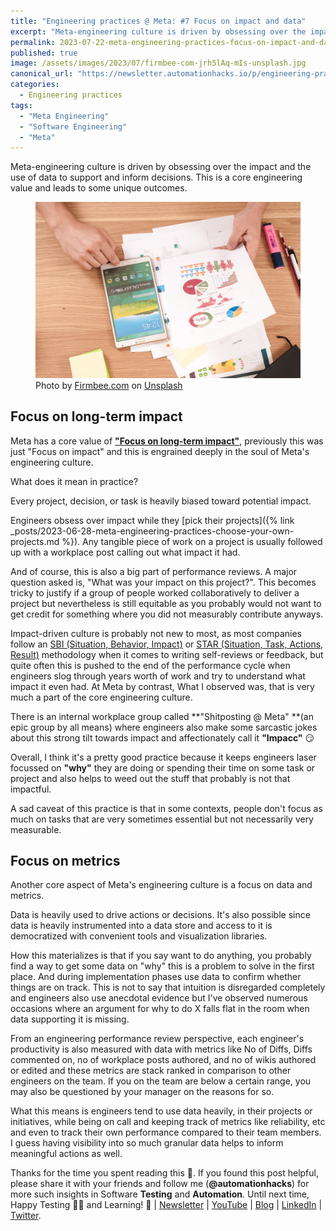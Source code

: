 ```yaml
---
title: "Engineering practices @ Meta: #7 Focus on impact and data"
excerpt: "Meta-engineering culture is driven by obsessing over the impact and the use of data to support and inform decisions. This is a core engineering value and leads to some unique outcomes."
permalink: 2023-07-22-meta-engineering-practices-focus-on-impact-and-data
published: true
image: /assets/images/2023/07/firmbee-com-jrh5lAq-mIs-unsplash.jpg
canonical_url: "https://newsletter.automationhacks.io/p/engineering-practices-meta-7-focus?sd=pf"
categories:
  - Engineering practices
tags:
  - "Meta Engineering"
  - "Software Engineering"
  - "Meta"
---
```


Meta-engineering culture is driven by obsessing over the impact and the use of data to support and inform decisions. This is a core engineering value and leads to some unique outcomes.

<figure class="image">
    <img src="assets/images/2023/07/firmbee-com-jrh5lAq-mIs-unsplash.jpg" alt="person holding white Samsung Galaxy Tab">
    <figcaption> Photo by <a href="https://unsplash.com/@firmbee?utm_source=unsplash&utm_medium=referral&utm_content=creditCopyText"> Firmbee.com</a> on <a href="https://unsplash.com/photos/jrh5lAq-mIs?utm_source=unsplash&utm_medium=referral&utm_content=creditCopyText">Unsplash</a> 
    </figcaption>
</figure>

## Focus on long-term impact

Meta has a core value of **["Focus on long-term impact"](https://www.metacareers.com/facebook-life/)**, previously this was just "Focus on impact" and this is engrained deeply in the soul of Meta's engineering culture.

What does it mean in practice?

Every project, decision, or task is heavily biased toward potential impact.

Engineers obsess over impact while they [pick their projects]({% link _posts/2023-06-28-meta-engineering-practices-choose-your-own-projects.md %}). Any tangible piece of work on a project is usually followed up with a workplace post calling out what impact it had.

And of course, this is also a big part of performance reviews. A major question asked is, "What was your impact on this project?". This becomes tricky to justify if a group of people worked collaboratively to deliver a project but nevertheless is still equitable as you probably would not want to get credit for something where you did not measurably contribute anyways.

Impact-driven culture is probably not new to most, as most companies follow an [SBI (Situation, Behavior, Impact)](https://www.ccl.org/articles/leading-effectively-articles/closing-the-gap-between-intent-vs-impact-sbii/) or [STAR (Situation, Task, Actions, Result)](https://in.indeed.com/career-advice/interviewing/how-to-use-the-star-interview-response-technique) methodology when it comes to writing self-reviews or feedback, but quite often this is pushed to the end of the performance cycle when engineers slog through years worth of work and try to understand what impact it even had. At Meta by contrast, What I observed was, that is very much a part of the core engineering culture.

There is an internal workplace group called **"Shitposting @ Meta" **(an epic group by all means) where engineers also make some sarcastic jokes about this strong tilt towards impact and affectionately call it **"Impacc"** 😏

Overall, I think it's a pretty good practice because it keeps engineers laser focussed on **"why"** they are doing or spending their time on some task or project and also helps to weed out the stuff that probably is not that impactful.

A sad caveat of this practice is that in some contexts, people don't focus as much on tasks that are very sometimes essential but not necessarily very measurable.

## Focus on metrics

Another core aspect of Meta's engineering culture is a focus on data and metrics.

Data is heavily used to drive actions or decisions. It's also possible since data is heavily instrumented into a data store and access to it is democratized with convenient tools and visualization libraries.

How this materializes is that if you say want to do anything, you probably find a way to get some data on "why" this is a problem to solve in the first place. And during implementation phases use data to confirm whether things are on track. This is not to say that intuition is disregarded completely and engineers also use anecdotal evidence but I've observed numerous occasions where an argument for why to do X falls flat in the room when data supporting it is missing.

From an engineering performance review perspective, each engineer's productivity is also measured with data with metrics like No of Diffs, Diffs commented on, no of workplace posts authored, and no of wikis authored or edited and these metrics are stack ranked in comparison to other engineers on the team. If you on the team are below a certain range, you may also be questioned by your manager on the reasons for so.

What this means is engineers tend to use data heavily, in their projects or initiatives, while being on call and keeping track of metrics like reliability, etc and even to track their own performance compared to their team members. I guess having visibility into so much granular data helps to inform meaningful actions as well.

Thanks for the time you spent reading this 🙌. If you found this post helpful, please share it with your friends and follow me (**@automationhacks**) for more such insights in Software **Testing** and **Automation**. Until next time, Happy Testing 🕵🏻 and Learning! 🌱 | [Newsletter](https://newsletter.automationhacks.io/) | [YouTube](https://www.youtube.com/@automationhacks) | [Blog](https://automationhacks.io/) | [LinkedIn](https://www.linkedin.com/in/automationhacks/) | [Twitter](https://twitter.com/automationhacks).

